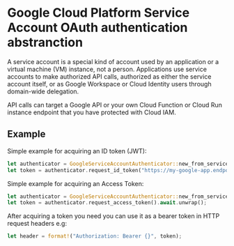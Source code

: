 # Google Cloud Platform Service Account OAuth authentication abstranction

A service account is a special kind of account used by an application or a virtual machine (VM) instance, not a person. Applications use service accounts to make authorized API calls, authorized as either the service account itself, or as Google Workspace or Cloud Identity users through domain-wide delegation.

API calls can target a Google API or your own Cloud Function or Cloud Run instance endpoint that you have protected with Cloud IAM.

## Example

Simple example for acquiring an ID token (JWT):

```rust
let authenticator = GoogleServiceAccountAuthenticator::new_from_service_account_key_file(std::path::Path("key.json".to_string())).unwrap();
let token = authenticator.request_id_token("https://my-google-app.endpoint.tld/something").await.unwrap();
```

Simple example for acquiring an Access Token:

```rust
let authenticator = GoogleServiceAccountAuthenticator::new_from_service_account_key_file(std::path::Path("key.json".to_string())).unwrap();
let token = authenticator.request_access_token().await.unwrap();
```

After acquiring a token you need you can use it as a bearer token in HTTP request headers e.g:

```rust
let header = format!("Authorization: Bearer {}", token);
```
